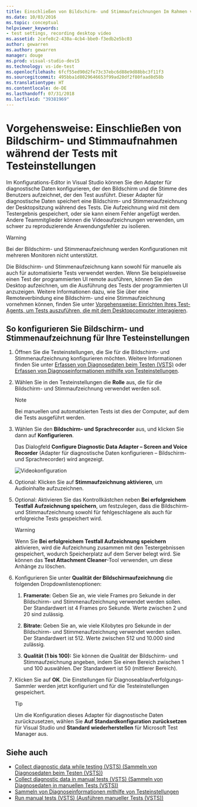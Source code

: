 ```yaml
---
title: Einschließen von Bildschirm- und Stimmaufzeichnungen Im Rahmen von Tests mit Testeinstellungen in Visual Studio
ms.date: 10/03/2016
ms.topic: conceptual
helpviewer_keywords:
- test settings, recording desktop video
ms.assetid: 2cefe8c2-430a-4cb4-bbe0-f3edb2e5bc03
author: gewarren
ms.author: gewarren
manager: douge
ms.prod: visual-studio-dev15
ms.technology: vs-ide-test
ms.openlocfilehash: 6fcf55ed90d2fe73c37ebc6d88e9d88bbc3f11f3
ms.sourcegitcommit: 495bba1d8029646653f99ad20df2f80faad8d58b
ms.translationtype: HT
ms.contentlocale: de-DE
ms.lasthandoff: 07/31/2018
ms.locfileid: "39381969"
---
```

# <a name="how-to-include-recordings-of-the-screen-and-voice-during-tests-using-test-settings"></a>Vorgehensweise: Einschließen von Bildschirm- und Stimmaufnahmen während der Tests mit Testeinstellungen

Im Konfigurations-Editor in Visual Studio können Sie den Adapter für diagnostische Daten konfigurieren, der den Bildschirm und die Stimme des Benutzers aufzeichnet, der den Test ausführt. Dieser Adapter für diagnostische Daten speichert eine Bildschirm- und Stimmenaufzeichnung der Desktopsitzung während des Tests. Die Aufzeichnung wird mit dem Testergebnis gespeichert, oder sie kann einem Fehler angefügt werden. Andere Teammitglieder können die Videoaufzeichnungen verwenden, um schwer zu reproduzierende Anwendungsfehler zu isolieren.

> [!WARNING]
> Bei der Bildschirm- und Stimmenaufzeichnung werden Konfigurationen mit mehreren Monitoren nicht unterstützt.

Die Bildschirm- und Stimmenaufzeichnung kann sowohl für manuelle als auch für automatisierte Tests verwendet werden. Wenn Sie beispielsweise einen Test der programmierten UI remote ausführen, können Sie den Desktop aufzeichnen, um die Ausführung des Tests der programmierten UI anzuzeigen. Weitere Informationen dazu, wie Sie über eine Remoteverbindung eine Bildschirm- und eine Stimmaufzeichnung vornehmen können, finden Sie unter [Vorgehensweise: Einrichten Ihres Test-Agents, um Tests auszuführen, die mit dem Desktopcomputer interagieren](../test/how-to-set-up-your-test-agent-to-run-tests-that-interact-with-the-desktop.md).

## <a name="to-configure-screen-and-voice-recording-for-your-test-settings"></a>So konfigurieren Sie Bildschirm- und Stimmenaufzeichnung für Ihre Testeinstellungen

1.  Öffnen Sie die Testeinstellungen, die Sie für die Bildschirm- und Stimmenaufzeichnung konfigurieren möchten. Weitere Informationen finden Sie unter [Erfassen von Diagnosedaten beim Testen (VSTS)](/vsts/manual-test/collect-diagnostic-data) oder [Erfassen von Diagnoseinformationen mithilfe von Testeinstellungen](../test/collect-diagnostic-information-using-test-settings.md).

2.  Wählen Sie in den Testeinstellungen die **Rolle** aus, die für die Bildschirm- und Stimmaufzeichnung verwendet werden soll.

    > [!NOTE]
    > Bei manuellen und automatisierten Tests ist dies der Computer, auf dem die Tests ausgeführt werden.

3.  Wählen Sie den **Bildschirm- und Sprachrecorder** aus, und klicken Sie dann auf **Konfigurieren**.

     Das Dialogfeld **Configure Diagnostic Data Adapter – Screen and Voice Recorder** (Adapter für diagnostische Daten konfigurieren – Bildschirm- und Sprachrecorder) wird angezeigt.

     ![Videokonfiguration](../test/media/testsettingvideoconfiggdr.png)

4.  Optional: Klicken Sie auf **Stimmaufzeichnung aktivieren**, um Audioinhalte aufzuzeichnen.

5.  Optional: Aktivieren Sie das Kontrollkästchen neben **Bei erfolgreichem Testfall Aufzeichnung speichern**, um festzulegen, dass die Bildschirm- und Stimmaufzeichnung sowohl für fehlgeschlagene als auch für erfolgreiche Tests gespeichert wird.

    > [!WARNING]
    > Wenn Sie **Bei erfolgreichem Testfall Aufzeichnung speichern** aktivieren, wird die Aufzeichnung zusammen mit den Testergebnissen gespeichert, wodurch Speicherplatz auf dem Server belegt wird. Sie können das **Test Attachment Cleaner**-Tool verwenden, um diese Anhänge zu löschen.

6.  Konfigurieren Sie unter **Qualität der Bildschirmaufzeichnung** die folgenden Dropdownlistenoptionen:

    1.  **Framerate:** Geben Sie an, wie viele Frames pro Sekunde in der Bildschirm- und Stimmenaufzeichnung verwendet werden sollen. Der Standardwert ist 4 Frames pro Sekunde. Werte zwischen 2 und 20 sind zulässig.

    2.  **Bitrate:** Geben Sie an, wie viele Kilobytes pro Sekunde in der Bildschirm- und Stimmenaufzeichnung verwendet werden sollen. Der Standardwert ist 512. Werte zwischen 512 und 10.000 sind zulässig.

    3.  **Qualität (1 bis 100):** Sie können die Qualität der Bildschirm- und Stimmaufzeichnung angeben, indem Sie einen Bereich zwischen 1 und 100 auswählen. Der Standardwert ist 50 (mittlerer Bereich).

7.  Klicken Sie auf **OK**. Die Einstellungen für Diagnoseablaufverfolgungs-Sammler werden jetzt konfiguriert und für die Testeinstellungen gespeichert.

    > [!TIP]
    > Um die Konfiguration dieses Adapter für diagnostische Daten zurückzusetzen, wählen Sie **Auf Standardkonfiguration zurücksetzen** für Visual Studio und **Standard wiederherstellen** für Microsoft Test Manager aus.

## <a name="see-also"></a>Siehe auch

- [Collect diagnostic data while testing (VSTS) (Sammeln von Diagnosedaten beim Testen (VSTS))](/vsts/manual-test/collect-diagnostic-data)
- [Collect diagnostic data in manual tests (VSTS) (Sammeln von Diagnosedaten in manuellen Tests (VSTS))](/vsts/manual-test/mtm/collect-more-diagnostic-data-in-manual-tests)
- [Sammeln von Diagnoseinformationen mithilfe von Testeinstellungen](../test/collect-diagnostic-information-using-test-settings.md)
- [Run manual tests (VSTS) (Ausführen manueller Tests (VSTS))](/vsts/manual-test/getting-started/run-manual-tests)